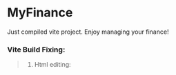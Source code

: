 # MyFinance

Just compiled vite project.
Enjoy managing your finance!

### Vite Build Fixing:

> 1. Html <head> editing:
